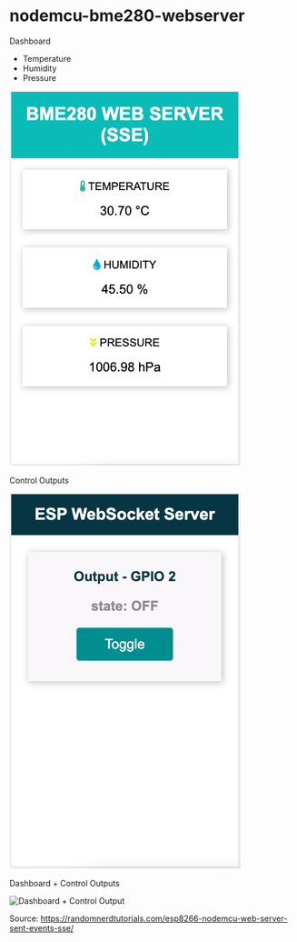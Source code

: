 # nodemcu-bme280-webserver

Dashboard
- Temperature
- Humidity 
- Pressure 

![Dashboard](dashboard.png)

Control Outputs

![Control Output](control_output.png)

Dashboard + Control Outputs

![Dashboard + Control Output](dashboard_control_output.png.png)

Source: https://randomnerdtutorials.com/esp8266-nodemcu-web-server-sent-events-sse/
